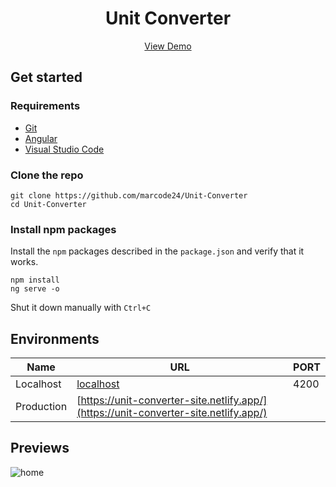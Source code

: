 <div align="center">
  <h1 align="center">Unit Converter</h1>
  <a href="https://unit-converter-site.netlify.app/" target="_blank">View Demo</a>
  <br/>
</div>

## Get started

### Requirements

- [Git](https://git-scm.com/downloads)
- [Angular](https://angular.io/cli)
- [Visual Studio Code](https://code.visualstudio.com/)

### Clone the repo

```shell
git clone https://github.com/marcode24/Unit-Converter
cd Unit-Converter
```

### Install npm packages

Install the `npm` packages described in the `package.json` and verify that it works.

```shell
npm install
ng serve -o
```

Shut it down manually with `Ctrl+C`

## Environments

| Name       | URL                                                                                  | PORT |
| ---------- | ------------------------------------------------------------------------------------ | ---- |
| Localhost  | [localhost](http://localhost:4200)                                                   | 4200 |
| Production | [https://unit-converter-site.netlify.app/](https://unit-converter-site.netlify.app/) |

## Previews

![home](https://res.cloudinary.com/dfeujtobk/image/upload/v1666050773/Unit%20Converter/Unit-Converter_vzcznu.png)

